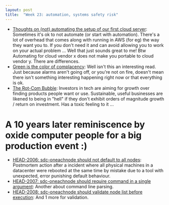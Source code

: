 ```yaml
---
layout: post
title:  "Week 23: automation, systems safety risk"
---
```


* [Thoughts on (not) automating the setup of our first cloud server](https://utcc.utoronto.ca/~cks/space/blog/sysadmin/FirstCloudVMAndAutomation): Sometimes it's ok to not automate (or start with automation). There's a lot of overhead that comes along with running in AWS (for eg) the way they want you to. If you don't need it and can avoid allowing you to work on your actual problem ... Well that just sounds great to me! Btw Automating for cloud vendor x does not make you portable to cloud vendor y. There are differences.
* [Green is the color of complacency](https://surfingcomplexity.blog/2024/05/05/green-is-the-color-of-complacency/): Well isn't this an interesting read. Just because alarms aren't going off, or you're not on fire, doesn't mean there isn't something interesting happening right now or that everything is ok.
* [The Rot-Com Bubble](https://www.wheresyoured.at/rotcombubble/): Investors in tech are aiming for growth over finding products people want or use. Sustainable, useful businesses are likened to being in "hell" if they don't exhibit orders of magnitude growth / return on investment. Has a toxic feeling to it ...

# A 10 years later reminiscence by oxide computer people for a big production event :)  

* [HEAD-2006: sdc-oneachnode should not default to all nodes](https://smartos.org/bugview/HEAD-2006): Postmortem action after a incident where all physical machines in a datacenter were rebooted at the same time by mistake due to a tool with unexpected, error punishing default behaviour.
* [HEAD-2007: sdc-oneachnode should require command in a single argument](https://smartos.org/bugview/HEAD-2007): Another about command line parsing.
* [HEAD-2008: sdc-oneachnode should validate node list before execution](https://smartos.org/bugview/HEAD-2008): And 1 more for validation.
